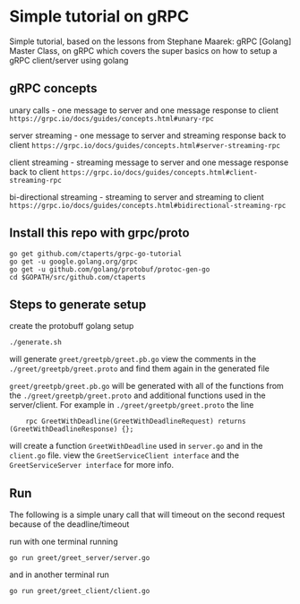 # Simple tutorial on gRPC

Simple tutorial, based on the lessons from Stephane Maarek: gRPC [Golang] Master Class, on gRPC which covers the super basics on how to setup a gRPC client/server using golang

## gRPC concepts

unary calls - one message to server and one message response to client
`https://grpc.io/docs/guides/concepts.html#unary-rpc`

server streaming - one message to server and streaming response back to client
`https://grpc.io/docs/guides/concepts.html#server-streaming-rpc`

client streaming - streaming message to server and one message response back to client
`https://grpc.io/docs/guides/concepts.html#client-streaming-rpc`

bi-directional streaming - streaming to server and streaming to client
`https://grpc.io/docs/guides/concepts.html#bidirectional-streaming-rpc`

## Install this repo with grpc/proto

```
go get github.com/ctaperts/grpc-go-tutorial
go get -u google.golang.org/grpc
go get -u github.com/golang/protobuf/protoc-gen-go
cd $GOPATH/src/github.com/ctaperts
```

## Steps to generate setup

create the protobuff golang setup
```
./generate.sh
```
will generate `greet/greetpb/greet.pb.go` view the comments in the `./greet/greetpb/greet.proto` and find them again in the generated file

`greet/greetpb/greet.pb.go` will be generated with all of the functions from the `./greet/greetpb/greet.proto` and additional functions used in the server/client.
For example in `./greet/greetpb/greet.proto` the line
```
    rpc GreetWithDeadline(GreetWithDeadlineRequest) returns (GreetWithDeadlineResponse) {};
```
will create a function `GreetWithDeadline` used in `server.go` and in the `client.go` file. view the `GreetServiceClient interface` and the `GreetServiceServer interface` for more info.

## Run

The following is a simple unary call that will timeout on the second request because of the deadline/timeout

run with one terminal running
```
go run greet/greet_server/server.go
```
and in another terminal run
```
go run greet/greet_client/client.go
```

